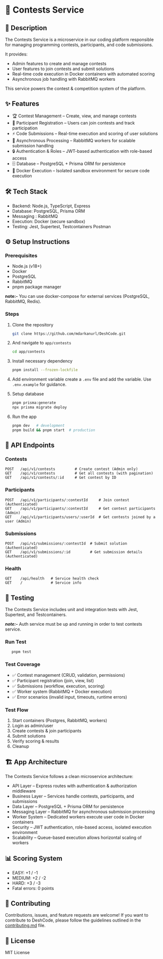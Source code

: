 # 🚀 Contests Service

## 📖 Description
The Contests Service is a microservice in our coding platform responsible for managing programming contests, participants, and code submissions.

It provides:
- Admin features to create and manage contests
- User features to join contests and submit solutions
- Real-time code execution in Docker containers with automated scoring
- Asynchronous job handling with RabbitMQ workers

This service powers the contest & competition system of the platform.

## ✨ Features
- 🏆 Contest Management – Create, view, and manage contests
- 👥 Participant Registration – Users can join contests and track participation
- ⚡ Code Submissions – Real-time execution and scoring of user solutions
- 🐇 Asynchronous Processing – RabbitMQ workers for scalable submission handling
- 🔒 Authentication & Roles – JWT-based authentication with role-based access
- 🗄 Database – PostgreSQL + Prisma ORM for persistence
- 🐳 Docker Execution – Isolated sandbox environment for secure code execution

## 🛠 Tech Stack
- Backend: Node.js, TypeScript, Express
- Database: PostgreSQL, Prisma ORM
- Messaging : RabbitMQ
- Execution: Docker (secure sandbox)
- Testing: Jest, Supertest, Testcontainers Postman

## ⚙️ Setup Instructions
### Prerequisites  
- Node.js (v18+)  
- Docker  
- PostgreSQL  
- RabbitMQ  
- pnpm package manager

**note:-** You can use docker-compose for external services (PostgreSQL, RabbitMQ, Redis).

### Steps  
1. Clone the repository  
   ```bash
   git clone https://github.com/mdarkanurl/DeshCode.git
   ```
2. And navigate to `app/contests`
   ```bash
   cd app/contests
   ```
3. Install necessary dependency
    ```bash
   pnpm install --frozen-lockfile
   ```
4. Add environment variable
   create a `.env` file and add the variable. Use `.env.example` for guidance.

5. Setup database
   ```bash
   pnpm prisma:generate
   npx prisma migrate deploy
   ```
6. Run the app
   ```bash
   pnpm dev   # development
   pnpm build && pnpm start  # production
   ```

## 📌 API Endpoints  

### Contests  
```http
POST   /api/v1/contests         # Create contest (Admin only)
GET    /api/v1/contests         # Get all contests (with pagination)
GET    /api/v1/contests/:id     # Get contest by ID
```
### Participants
```http
POST   /api/v1/participants/:contestId     # Join contest (Authenticated)
GET    /api/v1/participants/:contestId     # Get contest participants (Admin)
GET    /api/v1/participants/users/:userId  # Get contests joined by a user (Admin)
```
### Submissions
```http
POST   /api/v1/submissions/:contestId  # Submit solution (Authenticated)
GET    /api/v1/submissions/:id         # Get submission details (Authenticated)
```
### Health
```http
GET    /api/health   # Service health check
GET    /             # Service info
```

## 🧪 Testing
The Contests Service includes unit and integration tests with Jest, Supertest, and Testcontainers.

***note:-*** Auth service must be up and running in order to test contests service.

### Run Test
```bash
   pnpm test
```
### Test Coverage
- ✅ Contest management (CRUD, validation, permissions)
- ✅ Participant registration (join, view, list)
- ✅ Submissions (workflow, execution, scoring)
- ✅ Worker system (RabbitMQ + Docker execution)
- ✅ Error scenarios (invalid input, timeouts, runtime errors)

### Test Flow
1. Start containers (Postgres, RabbitMQ, workers)
2. Login as admin/user
3. Create contests & join participants
4. Submit solutions
5. Verify scoring & results
6. Cleanup

## 🏗 App Architecture
The Contests Service follows a clean microservice architecture:

- API Layer – Express routes with authentication & authorization middleware
- Business Layer – Services handle contests, participants, and submissions
- Data Layer – PostgreSQL + Prisma ORM for persistence
- Messaging Layer – RabbitMQ for asynchronous submission processing
- Worker System – Dedicated workers execute user code in Docker containers
- Security – JWT authentication, role-based access, isolated execution environment
- Scalability – Queue-based execution allows horizontal scaling of workers

## 📊 Scoring System
- EASY: +1 / -1
- MEDIUM: +2 / -2
- HARD: +3 / -3
- Fatal errors: 0 points

## 🤝 Contributing
Contributions, issues, and feature requests are welcome!
If you want to contribute to DeshCode, please follow the guidelines outlined in the [contributing.md](../../contributing.md) file.

## 📄 License
MIT License